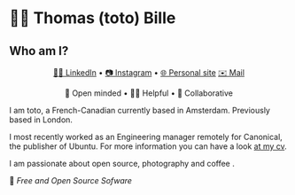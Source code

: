 # 🙋‍♂️ Thomas (toto) Bille

## Who am I?

<p align="center">
 <a href="https://www.linkedin.com/in/tbille">👨‍💼 LinkedIn</a> •
 <a href="https://instagram.com/totostache/">📷 Instagram</a> •
 <a href="https://bille.dev">🌐 Personal site</a>
 <a href="mailto:thomas@bille.dev">✉️ Mail</a>
</p>
<p align="center">
  📖 Open minded • 👨‍🏫 Helpful • 👥 Collaborative
</p>

I am toto, a French-Canadian currently based in Amsterdam. Previously based in London.

I most recently worked as an Engineering manager remotely for Canonical, the publisher of Ubuntu. For more information you can have a look [at my cv](https://bille.dev/assets/cv.pdf).

I am passionate about open source, photography and coffee .



💓 _Free and Open Source Sofware_

